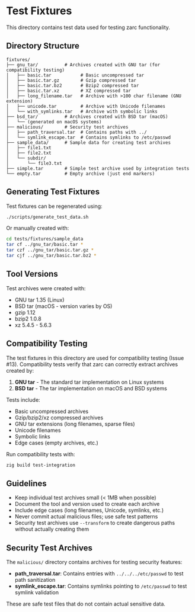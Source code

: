 # Test Fixtures

This directory contains test data used for testing zarc functionality.

## Directory Structure

```
fixtures/
├── gnu_tar/          # Archives created with GNU tar (for compatibility testing)
│   ├── basic.tar           # Basic uncompressed tar
│   ├── basic.tar.gz        # Gzip compressed tar
│   ├── basic.tar.bz2       # Bzip2 compressed tar
│   ├── basic.tar.xz        # XZ compressed tar
│   ├── long_filename.tar   # Archive with >100 char filename (GNU extension)
│   ├── unicode.tar         # Archive with Unicode filenames
│   └── with_symlinks.tar   # Archive with symbolic links
├── bsd_tar/          # Archives created with BSD tar (macOS)
│   └── (generated on macOS systems)
├── malicious/        # Security test archives
│   ├── path_traversal.tar  # Contains paths with ../
│   └── symlink_escape.tar  # Contains symlinks to /etc/passwd
├── sample_data/      # Sample data for creating test archives
│   ├── file1.txt
│   ├── file2.txt
│   └── subdir/
│       └── file3.txt
├── simple.tar        # Simple test archive used by integration tests
└── empty.tar         # Empty archive (just end markers)
```

## Generating Test Fixtures

Test fixtures can be regenerated using:

```bash
./scripts/generate_test_data.sh
```

Or manually created with:

```bash
cd tests/fixtures/sample_data
tar cf ../gnu_tar/basic.tar *
tar czf ../gnu_tar/basic.tar.gz *
tar cjf ../gnu_tar/basic.tar.bz2 *
```

## Tool Versions

Test archives were created with:
- GNU tar 1.35 (Linux)
- BSD tar (macOS - version varies by OS)
- gzip 1.12
- bzip2 1.0.8
- xz 5.4.5 - 5.6.3

## Compatibility Testing

The test fixtures in this directory are used for compatibility testing (Issue #13).
Compatibility tests verify that zarc can correctly extract archives created by:

1. **GNU tar** - The standard tar implementation on Linux systems
2. **BSD tar** - The tar implementation on macOS and BSD systems

Tests include:
- Basic uncompressed archives
- Gzip/bzip2/xz compressed archives
- GNU tar extensions (long filenames, sparse files)
- Unicode filenames
- Symbolic links
- Edge cases (empty archives, etc.)

Run compatibility tests with:
```bash
zig build test-integration
```

## Guidelines

- Keep individual test archives small (< 1MB when possible)
- Document the tool and version used to create each archive
- Include edge cases (long filenames, Unicode, symlinks, etc.)
- Never commit actual malicious files; use safe test patterns
- Security test archives use `--transform` to create dangerous paths without actually creating them

## Security Test Archives

The `malicious/` directory contains archives for testing security features:

- **path_traversal.tar**: Contains entries with `../../../etc/passwd` to test path sanitization
- **symlink_escape.tar**: Contains symlinks pointing to `/etc/passwd` to test symlink validation

These are safe test files that do not contain actual sensitive data.
